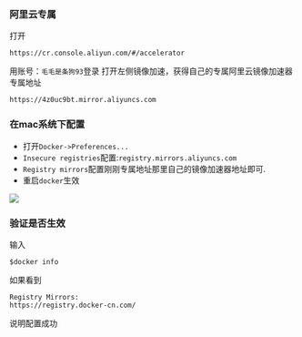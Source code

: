 ### 阿里云专属
打开
```
https://cr.console.aliyun.com/#/accelerator
```
用账号：`毛毛是条狗93`登录
打开左侧镜像加速，获得自己的专属阿里云镜像加速器专属地址

```
https://4z0uc9bt.mirror.aliyuncs.com
```

### 在mac系统下配置
* 打开`Docker->Preferences...`
* `Insecure registries`配置:`registry.mirrors.aliyuncs.com`
* `Registry mirrors`配置刚刚专属地址那里自己的镜像加速器地址即可.
* 重启`docker`生效

![](http://p2.qhimg.com/t01482c3c2ff373bded.png)

### 验证是否生效
输入
```
$docker info
```
如果看到
```
Registry Mirrors:
https://registry.docker-cn.com/
```
说明配置成功